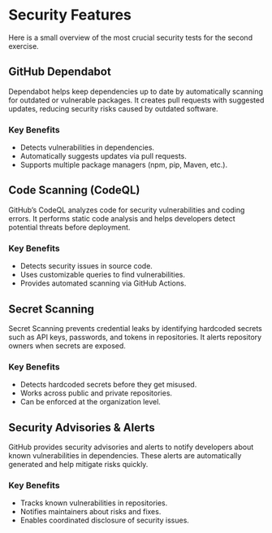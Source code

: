 # Security Features
Here is a small overview of the most crucial security tests for the second exercise.

## GitHub Dependabot
Dependabot helps keep dependencies up to date by automatically scanning for outdated or vulnerable packages. It creates pull requests with suggested updates, reducing security risks caused by outdated software.
### Key Benefits
- Detects vulnerabilities in dependencies.
- Automatically suggests updates via pull requests.
- Supports multiple package managers (npm, pip, Maven, etc.).

##  Code Scanning (CodeQL)
GitHub’s CodeQL analyzes code for security vulnerabilities and coding errors. It performs static code analysis and helps developers detect potential threats before deployment.
### Key Benefits
- Detects security issues in source code.
- Uses customizable queries to find vulnerabilities.
- Provides automated scanning via GitHub Actions.

## Secret Scanning
Secret Scanning prevents credential leaks by identifying hardcoded secrets such as API keys, passwords, and tokens in repositories. It alerts repository owners when secrets are exposed.
### Key Benefits
- Detects hardcoded secrets before they get misused.
- Works across public and private repositories.
- Can be enforced at the organization level.

## Security Advisories & Alerts
GitHub provides security advisories and alerts to notify developers about known vulnerabilities in dependencies. These alerts are automatically generated and help mitigate risks quickly.
### Key Benefits
- Tracks known vulnerabilities in repositories.
- Notifies maintainers about risks and fixes.
- Enables coordinated disclosure of security issues.
